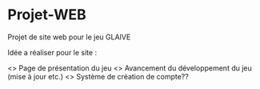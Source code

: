 # Projet-WEB
Projet de site web pour le jeu GLAIVE

Idée a réaliser pour le site :

<> Page de présentation du jeu
<> Avancement du développement du jeu (mise à jour etc.)
<> Système de création de compte??
